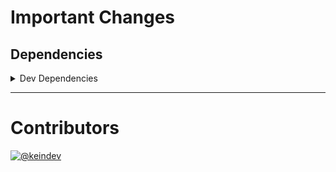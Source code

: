 # Important Changes

## Dependencies

<details>
<summary>Dev Dependencies</summary>

- Bumped **[@babel/preset-env](https://www.npmjs.com/package/@babel/preset-env/v/7.14.1)** from `7.14.0` to `7.14.1`
- Bumped **[@tagproject/ts-package-shared-config](https://www.npmjs.com/package/@tagproject/ts-package-shared-config/v/3.0.0)** from `2.0.1` to `3.0.0`
- Bumped **[@types/node](https://www.npmjs.com/package/@types/node/v/15.0.2)** from `15.0.1` to `15.0.2`
- Bumped **[@typescript-eslint/eslint-plugin](https://www.npmjs.com/package/@typescript-eslint/eslint-plugin/v/4.22.1)** from `4.22.0` to `4.22.1`
- Bumped **[@typescript-eslint/parser](https://www.npmjs.com/package/@typescript-eslint/parser/v/4.22.1)** from `4.22.0` to `4.22.1`
- Bumped **[changelog-guru](https://www.npmjs.com/package/changelog-guru/v/3.0.1)** from `2.3.1` to `3.0.1`
- Bumped **[cspell](https://www.npmjs.com/package/cspell/v/5.4.0)** from `5.3.12` to `5.4.0`
- Bumped **[ghinfo](https://www.npmjs.com/package/ghinfo/v/2.0.2)** from `1.0.8` to `2.0.2`
- Bumped **[ts-jest](https://www.npmjs.com/package/ts-jest/v/26.5.6)** from `26.5.5` to `26.5.6`
- Bumped **[typedoc-plugin-markdown](https://www.npmjs.com/package/typedoc-plugin-markdown/v/3.8.0)** from `3.7.2` to `3.8.0`

</details>

---

# Contributors

[![@keindev](https://avatars.githubusercontent.com/u/4527292?v=4&s=40)](https://github.com/keindev)
